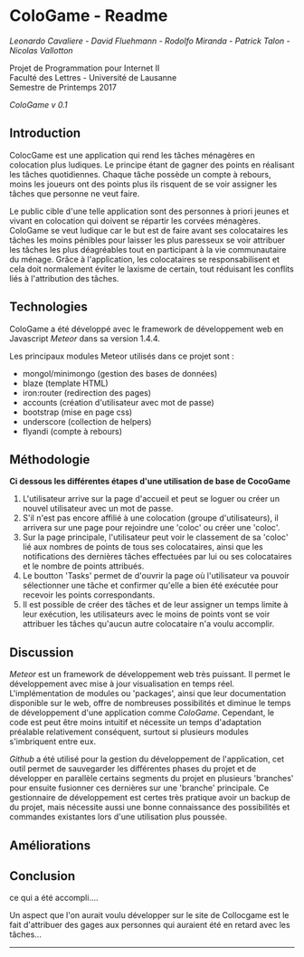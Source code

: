 # ColoGame - Readme
*Leonardo Cavaliere - David Fluehmann - Rodolfo Miranda - Patrick Talon - Nicolas Vallotton*  

Projet de Programmation pour Internet II  
Faculté des Lettres - Université de Lausanne  
Semestre de Printemps 2017

*ColoGame v 0.1*

Introduction
------------
ColocGame est une application qui rend les tâches ménagères en colocation plus ludiques. Le principe étant de gagner des points en réalisant les tâches quotidiennes. Chaque tâche possède un compte à rebours, moins les joueurs ont des points plus ils risquent de se voir assigner les tâches que personne ne veut faire.  

Le public cible d'une telle application sont des personnes à priori jeunes et vivant en colocation qui doivent se répartir les corvées ménagères. ColoGame se veut ludique car le but est de faire avant ses colocataires les tâches les moins pénibles pour laisser les plus paresseux se voir attribuer les tâches les plus déagréables tout en participant à la vie communautaire du ménage. Grâce à l'application, les colocataires se responsabilisent et cela doit normalement éviter le laxisme de certain, tout réduisant les conflits liés à l'attribution des tâches.

Technologies
------------
  ColoGame a été développé avec le framework de développement web en Javascript *Meteor* dans sa version 1.4.4.  

  Les principaux modules Meteor utilisés dans ce projet sont :
  - mongol/minimongo (gestion des bases de données)
  - blaze (template HTML)
  - iron:router (redirection des pages)
  - accounts (création d'utilisateur avec mot de passe)
  - bootstrap (mise en page css)
  - underscore (collection de helpers)
  - flyandi (compte à rebours)

Méthodologie
----------
  **Ci dessous les différentes étapes d'une utilisation de base de CocoGame**

1. L'utilisateur arrive sur la page d'accueil et peut se loguer ou créer un nouvel utilisateur avec un mot de passe.
2. S'il n'est pas encore affilié à une colocation (groupe d'utilisateurs), il arrivera sur une page pour rejoindre une 'coloc' ou créer une 'coloc'.
3. Sur la page principale, l'utilisateur peut voir le classement de sa 'coloc' lié aux nombres de points de tous ses colocataires, ainsi que les notifications des dernières tâches effectuées par lui ou ses colocataires et le nombre de points attribués.
4. Le boutton 'Tasks' permet de d'ouvrir la page où l'utilisateur va pouvoir sélectionner une tâche et confirmer qu'elle a bien été exécutée pour recevoir les points correspondants.
5. Il est possible de créer des tâches et de leur assigner un temps limite à leur exécution, les utilisateurs avec le moins de points vont se voir attribuer les tâches qu'aucun autre colocataire n'a voulu accomplir.

Discussion
------------------------
*Meteor* est un framework de développement web très puissant. Il permet le développement avec mise à jour visualisation en temps réel. L'implémentation de modules ou 'packages', ainsi que leur documentation disponible sur le web, offre de nombreuses possibilités et diminue le temps de développement d'une application comme *ColoGame*. Cependant, le code est peut être moins intuitif et nécessite un temps d'adaptation préalable relativement conséquent, surtout si plusieurs modules s'imbriquent entre eux.

*Github* a été utilisé pour la gestion du développement de l'application, cet outil permet de sauvegarder les différentes phases du projet et de développer en parallèle certains segments du projet en plusieurs 'branches' pour ensuite fusionner ces dernières sur une 'branche' principale. Ce gestionnaire de développement est certes très pratique avoir un backup de du projet, mais nécessite aussi une bonne connaissance des possibilités et commandes existantes lors d'une utilisation plus poussée.

Améliorations
------------------------



Conclusion
----------
  ce qui a été accompli....
  
  
  
  Un aspect que l'on aurait voulu développer sur le site de Collocgame est le fait d'attribuer des gages aux personnes qui auraient été en retard avec les tâches...
  
  

---------
